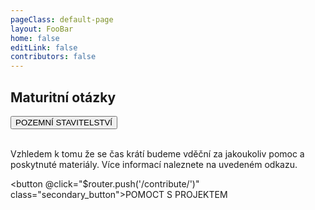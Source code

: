 ```yaml
---
pageClass: default-page
layout: FooBar
home: false
editLink: false
contributors: false
---
```

<p align="center">

## Maturitní otázky

<div class="buttons">
  <button @click="$router.push('/pos/1/')" class="primary_button">POZEMNÍ STAVITELSTVÍ</button>
  <!--
  <button @click="$router.push('/stk/1/')" class="primary_button">STAVEBNÍ MECHANIKA</button>
  -->
</div>
<br>


Vzhledem k tomu že se čas krátí budeme vděční za jakoukoliv pomoc a poskytnuté materiály. Více informací naleznete na uvedeném odkazu.
<br>

<button @click="$router.push('/contribute/')" class="secondary_button">POMOCT S PROJEKTEM</button>

</p>